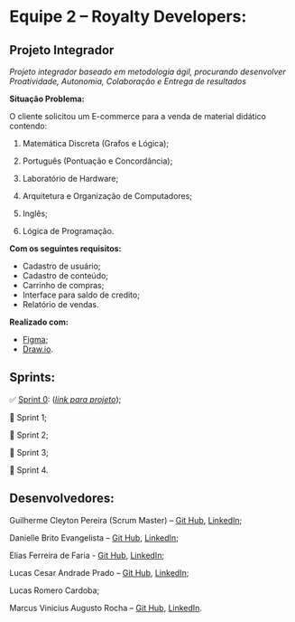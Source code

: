 # Equipe 2 – Royalty Developers:

## Projeto Integrador

*Projeto integrador baseado em metodologia ágil, procurando desenvolver Proatividade, Autonomia, Colaboração e Entrega de resultados*

**Situação Problema:**

O cliente solicitou um E-commerce para a venda de material didático contendo:

1. Matemática Discreta (Grafos e Lógica);

1. Português (Pontuação e Concordância);

1. Laboratório de Hardware;

1. Arquitetura e Organização de Computadores;

1. Inglês;

1. Lógica de Programação.

**Com os seguintes requisitos:**

- Cadastro de usuário;
- Cadastro de conteúdo;
- Carrinho de compras;
- Interface para saldo de credito;
- Relatório de vendas.

**Realizado com:**
- [Figma](https://www.figma.com);
- [Draw.io](http://draw.io/). 

## Sprints:
:white_check_mark: [Sprint 0](https://github.com/RoyaltyDev/Projeto_integrador_2020-2/tree/master/Split%200): ([*link para projeto*](https://www.figma.com/file/M4dPivo8PlkPN2uRZq9tRt/Prototipo-Projeto-integrador?node-id=0%3A1));

:black_square_button: Sprint 1;

:black_square_button: Sprint 2;

:black_square_button: Sprint 3;

:black_square_button: Sprint 4.

## Desenvolvedores:
Guilherme Cleyton Pereira (Scrum Master) – [Git Hub](https://github.com/gui863), [LinkedIn](https://www.linkedin.com/in/guilherme-cleyton-7993aa7a/);

Danielle Brito Evangelista – [Git Hub](https://github.com/DanielleBritoEvangelista), [LinkedIn](https://www.linkedin.com/in/danielle-brito-81b4381b8?lipi=urn%3Ali%3Apage%3Ad_flagship3_profile_view_base_contact_details%3BV7w%2BnMliT5CnzhdsWhACew%3D%3D);

Elias Ferreira de Faria - [Git Hub](https://github.com/elias31072002), [LinkedIn](https://www.linkedin.com/in/elias-ferreira-525ba41b6/);

Lucas Cesar Andrade Prado – [Git Hub](https://github.com/LucasACES), [LinkedIn](https://www.linkedin.com/in/lucas-c%C3%A9sar-2020k/);

Lucas Romero Cardoba;

Marcus Vinicius Augusto Rocha – [Git Hub](https://github.com/mvarocha), [LinkedIn](https://www.linkedin.com/in/marcus-vin%C3%ADcius-augusto-rocha-568bb8192/).
